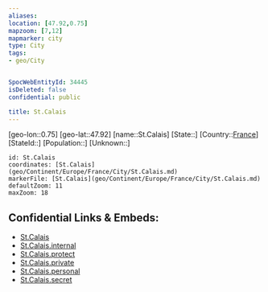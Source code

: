```yaml
---
aliases: 
location: [47.92,0.75]
mapzoom: [7,12] 
mapmarker: city 
type: City
tags:
- geo/City


SpocWebEntityId: 34445
isDeleted: false
confidential: public

title: St.Calais
---
```

[geo-lon::0.75]
[geo-lat::47.92]
[name::St.Calais]
[State::]
[Country::[France](geo/Continent/Europe/France.md)]
[StateId::]
[Population::]
[Unknown::]


```leaflet
id: St.Calais
coordinates: [St.Calais](geo/Continent/Europe/France/City/St.Calais.md)
markerFile: [St.Calais](geo/Continent/Europe/France/City/St.Calais.md)
defaultZoom: 11 
maxZoom: 18
```


## Confidential Links & Embeds: 
- [St.Calais](../../../../../../_public/geo/Continent/Europe/France/City/St.Calais.md) 
- [St.Calais.internal](../../../../../../_internal/geo/Continent/Europe/France/City/St.Calais.internal.md) 
- [St.Calais.protect](../../../../../../_protect/geo/Continent/Europe/France/City/St.Calais.protect.md) 
- [St.Calais.private](../../../../../../_private/geo/Continent/Europe/France/City/St.Calais.private.md) 
- [St.Calais.personal](../../../../../../_personal/geo/Continent/Europe/France/City/St.Calais.personal.md) 
- [St.Calais.secret](../../../../../../_secret/geo/Continent/Europe/France/City/St.Calais.secret.md) 
